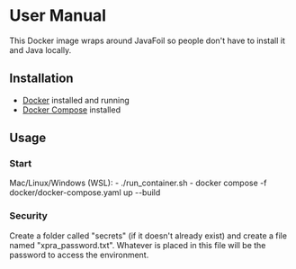 # User Manual

This Docker image wraps around JavaFoil so people don't have to install it and Java locally. 

## Installation
- [Docker](https://www.docker.com/products/docker-desktop) installed and running
- [Docker Compose](https://docs.docker.com/compose/install/) installed

## Usage
### Start
Mac/Linux/Windows (WSL): 
    - ./run_container.sh
    - docker compose -f docker/docker-compose.yaml up --build

### Security
Create a folder called "secrets" (if it doesn't already exist) and create a file named "xpra_password.txt". Whatever is placed in this file will be the password to access the environment.